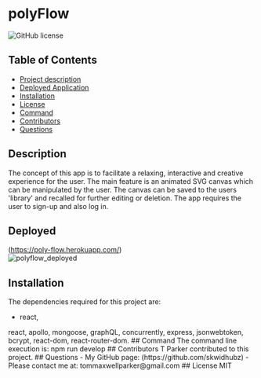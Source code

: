 
# polyFlow
![GitHub license](https://img.shields.io/badge/license-MIT-blue)          
## Table of Contents                      
- [Project description](#description)
- [Deployed Application](#deployed)
- [Installation](#installation)
- [License](#license)
- [Command](#command)
- [Contributors](#contributors)
- [Questions](#questions)
## Description
The concept of this app is to facilitate a relaxing, interactive and creative experience for the user. The main feature is an animated SVG canvas which can be manipulated by the user. The canvas can be saved to the users 'library' and recalled for further editing or deletion. The app requires the user to sign-up and also log in.
## Deployed
(https://poly-flow.herokuapp.com/)
<br>
![polyflow_deployed](https://github.com/skwidhubz/poly-flow/assets/81959922/a2d25a6e-5660-4b88-90bc-514f583d415e)
<br>
## Installation
The dependencies required for this project are:
<ul>
  <li>react,</li>
 </ul>
 react, apollo, mongoose, graphQL, concurrently, express, jsonwebtoken, bcrypt, react-dom, react-router-dom.
## Command
The command line execution is: npm run develop 
## Contributors
T Parker contributed to this project.
## Questions
- My GitHub page: (https://github.com/skwidhubz)
- Please contact me at: tommaxwellparker@gmail.com
## License
MIT


